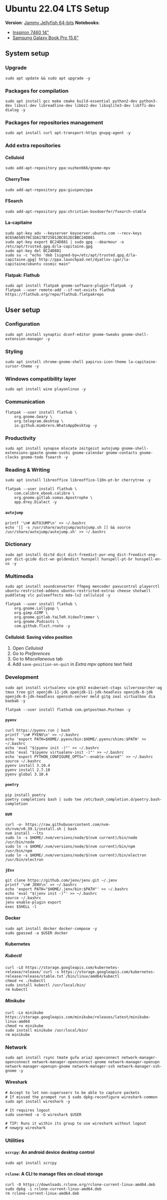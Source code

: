 # Ubuntu 22.04 LTS Setup

**Version**: [Jammy Jellyfish 64-bits](https://releases.ubuntu.com/22.04/ubuntu-22.04-desktop-amd64.iso)
**Notebooks**:

* [Inspiron 7460 14"](http://www.dell.com/br/p/inspiron-14-7460-laptop/pd?ref=491_title&oc=cai7460w10he1852539brpw&model_id=inspiron-14-7460-laptop)
* [Samsung Galaxy Book Pro 15.6"](https://www.samsung.com/br/computers/samsung-book/galaxy-book-pro-15inch-i7-16gb-1tb-np950xdb-ku1br/)

## System setup

### Upgrade

```shell
sudo apt update && sudo apt upgrade -y
```

### Packages for compilation

```shell
sudo apt install gcc make cmake build-essential python2-dev python3-dev libssl-dev libreadline-dev libbz2-dev libsqlite3-dev libffi-dev dialog -y
```

### Packages for repositories management

```shell
sudo apt install curl apt-transport-https gnupg-agent -y
```

### Add extra repositories

#### Celluloid

```shell
sudo add-apt-repository ppa:xuzhen666/gnome-mpv
```

#### CherryTree

```shell
sudo add-apt-repository ppa:giuspen/ppa
```

#### FSearch

```shell
sudo add-apt-repository ppa:christian-boxdoerfer/fsearch-stable
```

#### La-capitaine

```shell
sudo apt-key adv --keyserver keyserver.ubuntu.com --recv-keys 8C65A650570C1DA17B725012BC012ECBBC24D881
sudo apt-key export BC24D881 | sudo gpg --dearmour -o /etc/apt/trusted.gpg.d/la-capitaine.gpg
sudo apt-key del BC24D881
sudo su -c "echo 'deb [signed-by=/etc/apt/trusted.gpg.d/la-capitaine.gpg] http://ppa.launchpad.net/dyatlov-igor/la-capitaine/ubuntu cosmic main"
```

#### Flatpak: Flathub

```shell
sudo apt install flatpak gnome-software-plugin-flatpak -y
flatpak --user remote-add --if-not-exists flathub https://flathub.org/repo/flathub.flatpakrepo
```

## User setup

### Configuration

```shell
sudo apt install synaptic dconf-editor gnome-tweaks gnome-shell-extension-manager -y
```

### Styling

```shell
sudo apt install chrome-gnome-shell papirus-icon-theme la-capitaine-cursor-theme -y
```

### Windows compatibility layer

```shell
sudo apt install wine playonlinux -y
```

### Communication

```shell
flatpak --user install flathub \
    org.gnome.Geary \
    org.telegram.desktop \
    io.github.mimbrero.WhatsAppDesktop -y
```

### Productivity

```shell
sudo apt install synapse mlocate zeitgeist autojump gnome-shell-extensions-gpaste gnome-sushi gnome-calendar gnome-contacts gnome-clocks gnome-todo fsearch -y
```

### Reading & Writing

```shell
sudo apt install libreoffice libreoffice-l10n-pt-br cherrytree -y
```

```shell
flatpak --user install flathub \
    com.calibre_ebook.calibre \
    org.gnome.gitlab.somas.Apostrophe \
    app.drey.Dialect -y
```

#### `autojump`

```shell
printf '\n# AUTOJUMP\n' >> ~/.bashrc
echo '[[ -s /usr/share/autojump/autojump.sh ]] && source /usr/share/autojump/autojump.sh' >> ~/.bashrc
```

### Dictionary

```shell
sudo apt install dictd dict dict-freedict-por-eng dict-freedict-eng-por dict-gcide dict-wn goldendict hunspell hunspell-pt-br hunspell-en-us -y
```

### Multimedia

```shell
sudo apt install soundconverter ffmpeg mencoder pavucontrol playerctl ubuntu-restricted-addons ubuntu-restricted-extras cheese shotwell puddletag vlc pulseeffects mda-lv2 celluloid -y
```

```shell
flatpak --user install flathub \
    org.gnome.Lollypop \
    org.gimp.GIMP \
    org.gnome.gitlab.YaLTeR.VideoTrimmer \
    org.gnome.Podcasts \
    com.github.flxzt.rnote -y
```

#### Celluloid: Saving video position

1. Open *Celluloid*
2. Go to *Preferences*
3. Go to *Miscellaneous* tab
4. Add `save-position-on-quit` in *Extra mpv options* text field

### Development

```shell
sudo apt install virtualenv vim-gtk3 exuberant-ctags silversearcher-ag tmux tree git openjdk-11-jdk openjdk-11-jdk-headless openjdk-8-jdk openjdk-8-jdk-headless openssh-server meld gitg zeal virtualbox dia baobab -y
```

```shell
flatpak --user install flathub com.getpostman.Postman -y
```

#### `pyenv`

```shell
curl https://pyenv.run | bash
printf '\n# PYENV\n' >> ~/.bashrc
echo 'export PATH=$HOME/.pyenv/bin:$HOME/.pyenv/shims:$PATH' >> ~/.bashrc
echo 'eval "$(pyenv init -)"' >> ~/.bashrc
echo 'eval "$(pyenv virtualenv-init -)"' >> ~/.bashrc
echo 'export PYTHON_CONFIGURE_OPTS="--enable-shared"' >> ~/.bashrc
source ~/.bashrc
pyenv install 3.10.4
pyenv install 2.7.18
pyenv global 3.10.4
```

#### `poetry`

```shell
pip install poetry
poetry completions bash | sudo tee /etc/bash_completion.d/poetry.bash-completion
```

#### `NVM`

```shell
curl -o- https://raw.githubusercontent.com/nvm-sh/nvm/v0.39.1/install.sh | bash
nvm install --lts
sudo ln -s $HOME/.nvm/versions/node/$(nvm current)/bin/node /usr/bin/node
sudo ln -s $HOME/.nvm/versions/node/$(nvm current)/bin/npm /usr/bin/npm
sudo ln -s $HOME/.nvm/versions/node/$(nvm current)/bin/electron /usr/bin/electron
```

#### `jEnv`

```shell
git clone https://github.com/jenv/jenv.git ~/.jenv
printf '\n# JENV\n' >> ~/.bashrc
echo 'export PATH="$HOME/.jenv/bin:$PATH"' >> ~/.bashrc
echo 'eval "$(jenv init -)"' >> ~/.bashrc
source ~/.bashrc
jenv enable-plugin export
exec $SHELL -l
```

#### Docker

```shell
sudo apt install docker docker-compose -y
sudo gpasswd -a $USER docker
```

#### Kubernetes

##### Kubectl

```shell
curl -LO https://storage.googleapis.com/kubernetes-release/release/`curl -s https://storage.googleapis.com/kubernetes-release/release/stable.txt`/bin/linux/amd64/kubectl
chmod +x ./kubectl
sudo install kubectl /usr/local/bin/
rm kubectl
```

##### Minikube

```shell
curl -Lo minikube https://storage.googleapis.com/minikube/releases/latest/minikube-linux-amd64
chmod +x minikube
sudo install minikube /usr/local/bin/
rm minikube
```

### Network

```shell
sudo apt install rsync tmate gufw aria2 openconnect network-manager-openconnect network-manager-openconnect-gnome network-manager-openvpn network-manager-openvpn-gnome network-manager-ssh network-manager-ssh-gnome -y
```

#### Wireshark

```shell
# Accept to let non-superusers to be able to capture packets
# If missed the prompot run $ sudo dpkg-reconfigure wireshark-common
sudo apt install wireshark -y

# It requires logout
sudo usermod -a -G wireshark $USER

# TIP: Runs it within its group to use wireshark without logout
# newgrp wireshark
```

### Utilities

#### `scrcpy`: An android device desktop control

```shell
sudo apt install scrcpy
```

#### `rclone`:  A CLI to manage files on cloud storage

```shell
curl -O https://downloads.rclone.org/rclone-current-linux-amd64.deb
sudo dpkg -i rclone-current-linux-amd64.deb
rm rclone-current-linux-amd64.deb
```
